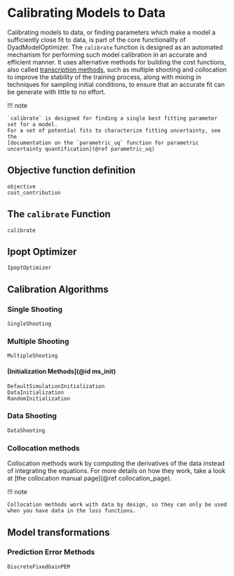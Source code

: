 # Calibrating Models to Data

Calibrating models to data, or finding parameters which make a model a sufficiently close fit to data, is part of the core functionality of DyadModelOptimizer. The `calibrate` function is designed as an automated mechanism for performing such model calibration in an accurate and efficient manner. It uses alternative methods for building the cost functions, also called [transcription methods](https://en.wikipedia.org/wiki/Trajectory_optimization#Terminology), such as multiple shooting and collocation to improve the stability of the training process, along with mixing in techniques for sampling initial conditions, to ensure that an accurate fit can be generate with little to no effort.

!!! note

    `calibrate` is designed for finding a single best fitting parameter set for a model.
    For a set of potential fits to characterize fitting uncertainty, see the
    [documentation on the `parametric_uq` function for parametric uncertainty quantification](@ref parametric_uq)

## Objective function definition

```@docs
objective
cost_contribution
```

## The `calibrate` Function

```@docs
calibrate
```

## Ipopt Optimizer

```@docs
IpoptOptimizer
```

## Calibration Algorithms

### Single Shooting

```@docs
SingleShooting
```

### Multiple Shooting

```@docs
MultipleShooting
```

#### [Initialization Methods](@id ms_init)

```@docs
DefaultSimulationInitialization
DataInitialization
RandomInitialization
```

### Data Shooting

```@docs
DataShooting
```

### Collocation methods

Collocation methods work by computing the derivatives of the data instead of integrating the equations.
For more details on how they work, take a look at [the collocation manual page](@ref collocation_page).

!!! note

    Collocation methods work with data by design, so they can only be used when you have data in the loss functions.

## Model transformations

### Prediction Error Methods

```@docs
DiscreteFixedGainPEM
```

